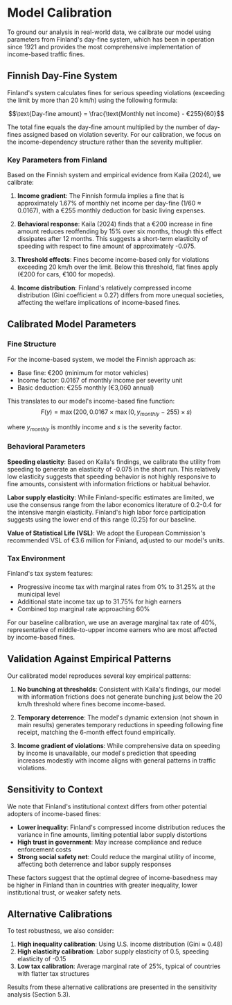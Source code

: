 # Model Calibration

To ground our analysis in real-world data, we calibrate our model using parameters from Finland's day-fine system, which has been in operation since 1921 and provides the most comprehensive implementation of income-based traffic fines.

## Finnish Day-Fine System

Finland's system calculates fines for serious speeding violations (exceeding the limit by more than 20 km/h) using the following formula:

$$\text{Day-fine amount} = \frac{\text{Monthly net income} - €255}{60}$$

The total fine equals the day-fine amount multiplied by the number of day-fines assigned based on violation severity. For our calibration, we focus on the income-dependency structure rather than the severity multiplier.

### Key Parameters from Finland

Based on the Finnish system and empirical evidence from Kaila (2024), we calibrate:

1. **Income gradient**: The Finnish formula implies a fine that is approximately 1.67% of monthly net income per day-fine (1/60 ≈ 0.0167), with a €255 monthly deduction for basic living expenses.

2. **Behavioral response**: Kaila (2024) finds that a €200 increase in fine amount reduces reoffending by 15% over six months, though this effect dissipates after 12 months. This suggests a short-term elasticity of speeding with respect to fine amount of approximately -0.075.

3. **Threshold effects**: Fines become income-based only for violations exceeding 20 km/h over the limit. Below this threshold, flat fines apply (€200 for cars, €100 for mopeds).

4. **Income distribution**: Finland's relatively compressed income distribution (Gini coefficient ≈ 0.27) differs from more unequal societies, affecting the welfare implications of income-based fines.

## Calibrated Model Parameters

### Fine Structure
For the income-based system, we model the Finnish approach as:
- Base fine: €200 (minimum for motor vehicles)
- Income factor: 0.0167 of monthly income per severity unit
- Basic deduction: €255 monthly (€3,060 annual)

This translates to our model's income-based fine function:
$$F(y) = \max(200, 0.0167 \times \max(0, y_{monthly} - 255) \times s)$$

where $y_{monthly}$ is monthly income and $s$ is the severity factor.

### Behavioral Parameters

**Speeding elasticity**: Based on Kaila's findings, we calibrate the utility from speeding to generate an elasticity of -0.075 in the short run. This relatively low elasticity suggests that speeding behavior is not highly responsive to fine amounts, consistent with information frictions or habitual behavior.

**Labor supply elasticity**: While Finland-specific estimates are limited, we use the consensus range from the labor economics literature of 0.2-0.4 for the intensive margin elasticity. Finland's high labor force participation suggests using the lower end of this range (0.25) for our baseline.

**Value of Statistical Life (VSL)**: We adopt the European Commission's recommended VSL of €3.6 million for Finland, adjusted to our model's units.

### Tax Environment

Finland's tax system features:
- Progressive income tax with marginal rates from 0% to 31.25% at the municipal level
- Additional state income tax up to 31.75% for high earners
- Combined top marginal rate approaching 60%

For our baseline calibration, we use an average marginal tax rate of 40%, representative of middle-to-upper income earners who are most affected by income-based fines.

## Validation Against Empirical Patterns

Our calibrated model reproduces several key empirical patterns:

1. **No bunching at thresholds**: Consistent with Kaila's findings, our model with information frictions does not generate bunching just below the 20 km/h threshold where fines become income-based.

2. **Temporary deterrence**: The model's dynamic extension (not shown in main results) generates temporary reductions in speeding following fine receipt, matching the 6-month effect found empirically.

3. **Income gradient of violations**: While comprehensive data on speeding by income is unavailable, our model's prediction that speeding increases modestly with income aligns with general patterns in traffic violations.

## Sensitivity to Context

We note that Finland's institutional context differs from other potential adopters of income-based fines:

- **Lower inequality**: Finland's compressed income distribution reduces the variance in fine amounts, limiting potential labor supply distortions
- **High trust in government**: May increase compliance and reduce enforcement costs
- **Strong social safety net**: Could reduce the marginal utility of income, affecting both deterrence and labor supply responses

These factors suggest that the optimal degree of income-basedness may be higher in Finland than in countries with greater inequality, lower institutional trust, or weaker safety nets.

## Alternative Calibrations

To test robustness, we also consider:

1. **High inequality calibration**: Using U.S. income distribution (Gini ≈ 0.48)
2. **High elasticity calibration**: Labor supply elasticity of 0.5, speeding elasticity of -0.15
3. **Low tax calibration**: Average marginal rate of 25%, typical of countries with flatter tax structures

Results from these alternative calibrations are presented in the sensitivity analysis (Section 5.3).